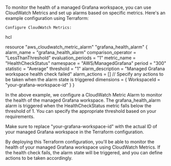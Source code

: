 To monitor the health of a managed Grafana workspace, you can use CloudWatch Metrics and set up alarms based on specific metrics. Here's an example configuration using Terraform:

    Configure CloudWatch Metrics:

hcl

resource "aws_cloudwatch_metric_alarm" "grafana_health_alarm" {
  alarm_name          = "grafana_health_alarm"
  comparison_operator = "LessThanThreshold"
  evaluation_periods  = "1"
  metric_name         = "HealthCheckStatus"
  namespace           = "AWS/ManagedGrafana"
  period              = "300"
  statistic           = "Average"
  threshold           = "1"
  alarm_description   = "Managed Grafana workspace health check failed"
  alarm_actions       = [] // Specify any actions to be taken when the alarm state is triggered
  dimensions = {
    WorkspaceId = "your-grafana-workspace-id"
  }
}

In the above example, we configure a CloudWatch Metric Alarm to monitor the health of the managed Grafana workspace. The grafana_health_alarm alarm is triggered when the HealthCheckStatus metric falls below the threshold of 1. You can specify the appropriate threshold based on your requirements.

Make sure to replace "your-grafana-workspace-id" with the actual ID of your managed Grafana workspace in the Terraform configuration.

By deploying this Terraform configuration, you'll be able to monitor the health of your managed Grafana workspace using CloudWatch Metrics. If the health check fails, the alarm state will be triggered, and you can define actions to be taken accordingly.
